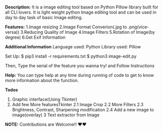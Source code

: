 **Description:** It is a image editing tool based on Python Pillow library built for all CLI lovers. It is light weight python Image editing tool and can be used in day to day task of basic Image editing.

**Features:**
1.Image resizing
2.Image Format Converion(.jpg to .png(vice-versa))
3.Reducing Quality of Image
4.Image Filters
5.Rotation of Image(by degree)
6.Get Exif Information


**Additional Information**
Language used: Python
Library used: Pillow


Set Up:
$ pip3 install -r requirements.txt
$ python3 image-edit.py

Then, Type the serial of the feature you wanna try! and Follow Instructions

**Help:**
You can type help at any time during running of code to get to know more information about the function.


**Todos**
1. Graphic interface(Using Tkinter)
2. Add few More featuresTkinter
    2.1 Image Crop
    2.2 More Filters
    2.3 Brightness, Contrast, Sharpening modification
    2.4 Add a new image to image(overlay)
3 Text extractor from Image


**NOTE:**
Contributions are Welcome!! ♥♥
